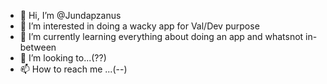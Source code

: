 - 👋 Hi, I’m @Jundapzanus
- 👀 I’m interested in doing a wacky app for Val/Dev purpose
- 🌱 I’m currently learning everything about doing an app and whatsnot in-between 
- 💞️ I’m looking to...(??)
- 📫 How to reach me ...(--)

<!---
Jundapzanus/Jundapzanus is a ✨ special ✨ repository because its `README.md` (this file) appears on your GitHub profile.
You can click the Preview link to take a look at your changes.
--->
